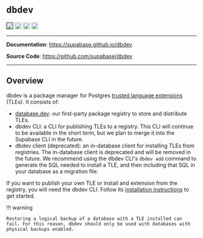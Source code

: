 # `dbdev`

<p>
<a href=""><img src="https://img.shields.io/badge/postgresql-14+-blue.svg" alt="PostgreSQL version" height="18"></a>
<a href="https://github.com/supabase/dbdev/blob/master/LICENSE"><img src="https://img.shields.io/pypi/l/markdown-subtemplate.svg" alt="License" height="18"></a>
<a href="https://github.com/supabase/dbdev/actions/workflows/pgTAP.yaml"><img src="https://github.com/supabase/dbdev/actions/workflows/pgTAP.yaml/badge.svg" alt="pgTAP Tests" height="18"></a>
<a href="https://github.com/supabase/dbdev/actions/workflows/cli.yaml"><img src="https://github.com/supabase/dbdev/actions/workflows/cli.yaml/badge.svg" alt="CLI" height="18"></a>

</p>

---

**Documentation**: <a href="https://supabase.github.io/dbdev" target="_blank">https://supabase.github.io/dbdev</a>

**Source Code**: <a href="https://github.com/supabase/dbdev" target="_blank">https://github.com/supabase/dbdev</a>

---

## Overview

dbdev is a package manager for Postgres [trusted language extensions](https://github.com/aws/pg_tle) (TLEs). It consists of:

- [database.dev](https://database.dev): our first-party package registry to store and distribute TLEs.
- dbdev CLI: a CLI for publishing TLEs to a registry. This CLI will continue to be available in the short term, but we plan to merge it into the Supabase CLI in the future.
- dbdev client (deprecated): an in-database client for installing TLEs from registries. The in-database client is deprecated and will be removed in the future. We recommend using the dbdev CLI's `dbdev add` command to generate the SQL needed to install a TLE, and then including that SQL in your database as a migration file.

If you want to publish your own TLE or install and extension from the registry, you will need the dbdev CLI. Follow its [installation instructions](cli.md#installation) to get started.

!!! warning

    Restoring a logical backup of a database with a TLE installed can fail. For this reason, dbdev should only be used with databases with physical backups enabled.
